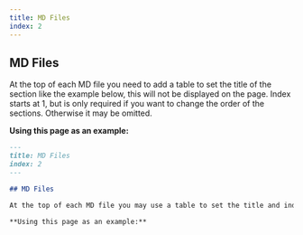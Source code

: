 ```yaml
---
title: MD Files
index: 2
---
```


## MD Files

At the top of each MD file you need to add a table to set the title of the section like the example below, this will not be displayed on the page. Index starts at 1, but is only required if you want to change the order of the sections. Otherwise it may be omitted.

**Using this page as an example:**

```md
---
title: MD Files
index: 2
---

## MD Files

At the top of each MD file you may use a table to set the title and index (starting at 1) of the section like the example below, this will not be displayed on the page.

**Using this page as an example:**
```
